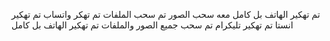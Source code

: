 تم تهكير الهاتف بل كامل 
معه سحب الصور 
تم سحب  الملفات 
تم تهكر واتساب 
تم تهكير انستا 
تم تهكير تليكرام
تم سحب  جميع الصور والملفات 
تم تهكير  الهاتف بل كامل 
